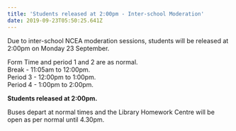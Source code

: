 ```yaml
---
title: 'Students released at 2:00pm - Inter-school Moderation'
date: 2019-09-23T05:50:25.641Z
---
```

Due to inter-school NCEA moderation sessions, students will be released at 2:00pm on Monday 23 September.

Form Time and period 1 and 2 are as normal.  
Break - 11:05am to 12:00pm.  
Period 3 - 12:00pm to 1:00pm.  
Period 4 - 1:00pm to 2:00pm.  

**Students released at 2:00pm.** 

Buses depart at normal times and the Library Homework Centre will be open as per normal until 4.30pm.
